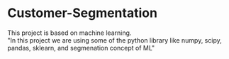 # Customer-Segmentation
This project is based on machine learning.
<br>
"In this project we are using some of the python library like numpy, scipy, pandas, sklearn, and segmenation concept of ML"
